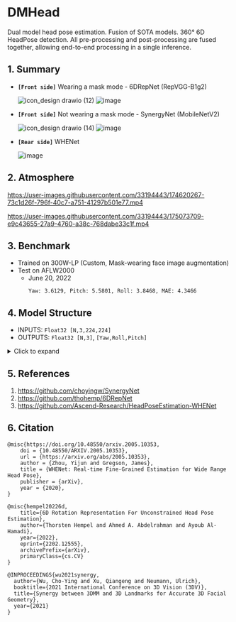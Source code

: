 # DMHead
Dual model head pose estimation. Fusion of SOTA models. 360° 6D HeadPose detection. All pre-processing and post-processing are fused together, allowing end-to-end processing in a single inference.

## 1. Summary
- **`[Front side]`** Wearing a mask mode - 6DRepNet (RepVGG-B1g2)

  ![icon_design drawio (12)](https://user-images.githubusercontent.com/33194443/174622614-bc67a307-88df-4577-a1da-daa37c57eeb9.png)
  ![image](https://user-images.githubusercontent.com/33194443/175760351-bd8d2e61-bb49-48f3-8023-c45c12cbd800.png)

- **`[Front side]`** Not wearing a mask mode - SynergyNet (MobileNetV2)

  ![icon_design drawio (14)](https://user-images.githubusercontent.com/33194443/175760025-b359e1d2-ac16-456e-8cf6-2c58514fbc7c.png)
  ![image](https://user-images.githubusercontent.com/33194443/174690800-272e5a06-c932-414f-8397-861d7d6284d0.png)

- **`[Rear side]`** WHENet

  ![image](https://user-images.githubusercontent.com/33194443/175760218-4e61da30-71b6-4d2a-8ca4-ddc4c2ec5df0.png)

## 2. Atmosphere
https://user-images.githubusercontent.com/33194443/174620267-73c1d26f-796f-40c7-a751-41297b501e77.mp4

https://user-images.githubusercontent.com/33194443/175073709-e9c43655-27a9-4760-a38c-768dabe33c1f.mp4

## 3. Benchmark
- Trained on 300W-LP (Custom, Mask-wearing face image augmentation)
- Test on AFLW2000
  - June 20, 2022
    ```
    Yaw: 3.6129, Pitch: 5.5801, Roll: 3.8468, MAE: 4.3466
    ```

## 4. Model Structure
- INPUTS: `Float32 [N,3,224,224]`
- OUTPUTS: `Float32 [N,3]`, `[Yaw,Roll,Pitch]`

<details><summary>Click to expand</summary><div>

  ![pinheadpose_1x3x224x224 onnx](https://user-images.githubusercontent.com/33194443/174504855-bf03e294-c9c9-477d-9faf-07b3d0393463.png)

</div></details>
  
## 5. References
1. https://github.com/choyingw/SynergyNet
2. https://github.com/thohemp/6DRepNet
3. https://github.com/Ascend-Research/HeadPoseEstimation-WHENet

## 6. Citation
```
@misc{https://doi.org/10.48550/arxiv.2005.10353,
    doi = {10.48550/ARXIV.2005.10353},
    url = {https://arxiv.org/abs/2005.10353},
    author = {Zhou, Yijun and Gregson, James},
    title = {WHENet: Real-time Fine-Grained Estimation for Wide Range Head Pose},
    publisher = {arXiv},
    year = {2020},
}
```
```
@misc{hempel20226d,
    title={6D Rotation Representation For Unconstrained Head Pose Estimation},
    author={Thorsten Hempel and Ahmed A. Abdelrahman and Ayoub Al-Hamadi},
    year={2022},
    eprint={2202.12555},
    archivePrefix={arXiv},
    primaryClass={cs.CV}
}
```
```
@INPROCEEDINGS{wu2021synergy,
  author={Wu, Cho-Ying and Xu, Qiangeng and Neumann, Ulrich},
  booktitle={2021 International Conference on 3D Vision (3DV)},
  title={Synergy between 3DMM and 3D Landmarks for Accurate 3D Facial Geometry},
  year={2021}
}
```
